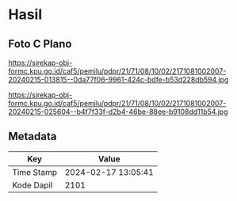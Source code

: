 # Hasil

## Foto C Plano

https://sirekap-obj-formc.kpu.go.id/caf5/pemilu/pdpr/21/71/08/10/02/2171081002007-20240215-013815--0da77f06-9961-424c-bdfe-b53d228db594.jpg

https://sirekap-obj-formc.kpu.go.id/caf5/pemilu/pdpr/21/71/08/10/02/2171081002007-20240215-025604--b4f7f33f-d2b4-46be-88ee-b9108dd11b54.jpg


## Metadata

| Key        | Value               |
| ---------- | ------------------- |
| Time Stamp | 2024-02-17 13:05:41 |
| Kode Dapil | 2101                |



